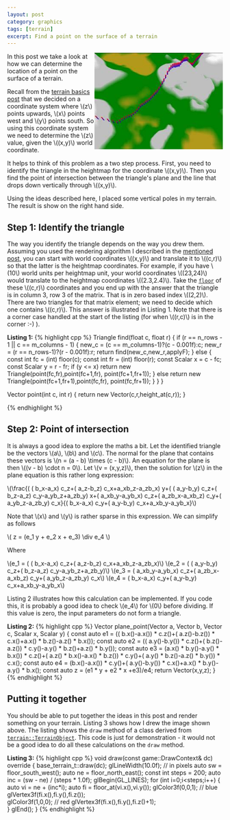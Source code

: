 ```yaml
---
layout: post
category: graphics
tags: [terrain]
excerpt: Find a point on the surface of a terrain 
---
```

<img src="/assets/images/2013/terrain-surface.jpg" style="float:right"/> 
In this post we take a look at how we can determine the location of a point on the surface of a terrain.

Recall from the <a href="{% post_url 2013-07-13-terrain-rendering-basics %}">terrain basics post</a> that we decided on a coordinate system where \\(z\\) points upwards, \\(x\\) points west and \\(y\\) points south.  So using this coordinate system we need to determine the \\(z\\) value, given the \\((x,y)\\) world coordinate.

It helps to think of this problem as a two step process. First, you need to identify the triangle in the heightmap for the coordinate \\((x,y)\\).  Then you find the point of intersection between the triangle's plane and the line that drops down vertically through \\((x,y)\\).   

Using the ideas described here, I placed some vertical poles in my terrain.  The result is show on the right hand side.

## Step 1: Identify the triangle
The way you identify the triangle depends on the way you drew them.  Assuming you used the rendering algorithm I described in the <a href="{% post_url 2013-07-13-terrain-rendering-basics %}">mentioned post</a>, you can start with world coordinates \\((x,y)\\) and translate it to \\((c,r)\\) so that the latter is the heightmap coordinates.  For example, if you have \\(10\\) world units per heightmap unit, your world coordinates \\((23,24)\\) would translate to the heightmap coordinates \\((2.3,2.4)\\).  Take the [`floor`](http://www.cplusplus.com/reference/cmath/floor/) of these \\((c,r)\\) coordinates and you end up with the answer that the triangle is in column 3, row 3 of the matrix.  That is in zero based index \\((2,2)\\).  There are two triangles for that matrix element; we need to decide which one contains \\((c,r)\\).  This answer is illustrated in Listing 1.  Note that there is a corner case handled at the start of the listing (for when \\((r,c)\\) is in the corner :-) ).  

**Listing 1:**
{% highlight cpp %}
Triangle find(float c, float r) {
	if (r == n_rows - 1 || c == m_columns - 1) {
		new_c = (c == m_columns-1)?(c - 0.001f):c;
		new_r = (r == n_rows-1)?(r - 0.001f):r;
		return find(new_c,new_r,applyF);
	} else {
		const int fc = (int) floor(c);
		const int fr = (int) floor(r);
		const Scalar x = c - fc;
		const Scalar y = r - fr;
		if (y <= x) 
			return new Triangle(point(fc,fr),point(fc+1,fr),
				point(fc+1,fr+1));
		} else 
			return new Triangle(point(fc+1,fr+1),point(fc,fr),
				point(fc,fr+1));
		}
	}
}

Vector point(int c, int r) {
	return new Vector(c,r,height_at(c,r));
}

{% endhighlight %}

## Step 2: Point of intersection
It is always a good idea to explore the maths a bit. Let the identified triangle be the vectors \\(a\\), \\(b\\) and \\(c\\). The normal for the plane that contains these vectors is \\(n = (a - b) \times (c - b)\\).  An equation for the plane is then \\((v - b) \cdot n = 0\\).  Let \\(v = (x,y,z)\\), then the solution for \\(z\\) in the plane equation is this rather long expression:

\\(\frac{( ( b_x-a_x) c_z+( a_z-b_z) c_x+a_xb_z-a_zb_x) y+( ( a_y-b_y) c_z+( b_z-a_z) c_y-a_yb_z+a_zb_y) x+( a_xb_y-a_yb_x) c_z+( a_zb_x-a_xb_z) c_y+( a_yb_z-a_zb_y) c_x}{( b_x-a_x) c_y+( a_y-b_y) c_x+a_xb_y-a_yb_x}\\)  

Note that \\(x\\) and \\(y\\) is rather sparse in this expression.  We can simplify as follows

\\( z = (e_1 y + e_2 x + e_3) \div e_4 \\) 

Where

\\(e_1 = ( ( b_x-a_x) c_z+( a_z-b_z) c_x+a_xb_z-a_zb_x)\\)
\\(e_2 = ( ( a_y-b_y) c_z+( b_z-a_z) c_y-a_yb_z+a_zb_y)\\)
\\(e_3 = ( a_xb_y-a_yb_x) c_z+( a_zb_x-a_xb_z) c_y+( a_yb_z-a_zb_y) c_x\\)
\\(e_4 = ( b_x-a_x) c_y+( a_y-b_y) c_x+a_xb_y-a_yb_x\\)

Listing 2 illustrates how this calculation can be implemented. If you code this, it is probably a good idea to check \\(e_4\\) for \\(0\\) before dividing.  If this value is zero, the input parameters do not form a triangle. 

**Listing 2:**
{% highlight cpp %}
Vector plane_point(Vector a, Vector b, Vector c, Scalar x, Scalar y) {
	const auto e1 = (( b.x()-a.x()) * c.z()+( a.z()-b.z()) * c.x()+a.x() * b.z()-a.z() * 
		b.x());
	const auto e2 = (( a.y()-b.y()) * c.z()+( b.z()-a.z()) * c.y()-a.y() * b.z()+a.z() *
		b.y());
	const auto e3 = (a.x() * b.y()-a.y() * b.x()) * c.z()+( a.z() * b.x()-a.x() 
		* b.z()) * c.y()+( a.y() * b.z()-a.z() * b.y()) * c.x();
	const auto e4 = (b.x()-a.x()) * c.y()+( a.y()-b.y()) * c.x()+a.x() * b.y()-a.y() * 
		b.x();
	const auto z = (e1 * y + e2 * x +e3)/e4; 
	return Vector(x,y,z);
}
{% endhighlight %}

## Putting it together
You should be able to put together the ideas in this post and render something on your terrain. Listing 3 shows how I drew the image shown above.  The listing shows the `draw` method of a class derived from [`terrain::TerrainObject`](/gameex/html/classterrain_1_1_terrain_object.html).  This code is just for demonstration - it would not be a good idea to do all these calculations on the `draw` method.

**Listing 3:**
{% highlight cpp %}
void draw(const game::DrawContext& dc) override {
		base_terrain_t::draw(dc);
	glLineWidth(10.0f); // in pixels
	auto sw = floor_south_west();
	auto ne = floor_north_east();
	const int steps = 200;
	auto inc = (sw - ne) / (steps * 1.0f);
	glBegin(GL_LINES); 
	for (int i=0;i<steps;i++) {
		auto vi = ne + (inc*i);
		auto fi = floor_at(vi.x(),vi.y());
		glColor3f(0,0,1); // blue
		glVertex3f(fi.x(),fi.y(),fi.z());  
		glColor3f(1,0,0); // red
		glVertex3f(fi.x(),fi.y(),fi.z()+1);    	
	}
	glEnd();
}
{% endhighlight %}
